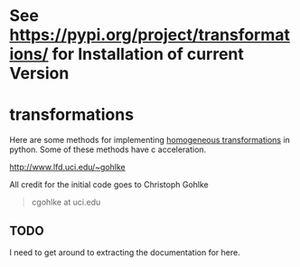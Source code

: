 # See https://pypi.org/project/transformations/ for Installation of current Version

# transformations

Here are some methods for implementing [homogeneous transformations][]
in python. Some of these methods have c acceleration.

http://www.lfd.uci.edu/~gohlke

All credit for the initial code goes to Christoph Gohlke

> cgohlke at uci.edu

[homogeneous transformations]: https://en.wikipedia.org/wiki/Transformation_matrix#Uses

## TODO ##

I need to get around to extracting the documentation for here.
